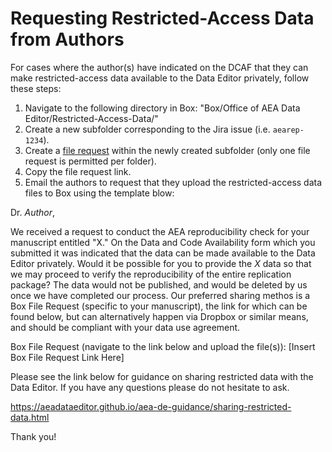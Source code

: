 # Requesting Restricted-Access Data from Authors

For cases where the author(s) have indicated on the DCAF that they can make restricted-access data available to the Data Editor privately, follow these steps:

1. Navigate to the following directory in Box: "Box/Office of AEA Data Editor/Restricted-Access-Data/"
2. Create a new subfolder corresponding to the Jira issue (i.e. `aearep-1234`). 
3. Create a [file request](https://support.box.com/hc/en-us/articles/360045304813-Using-File-Request-to-get-Content-from-Anyone) within the newly created subfolder (only one file request is permitted per folder).  
4. Copy the file request link.
5. Email the authors to request that they upload the restricted-access data files to Box using the template blow:


Dr. *Author*,

We received a request to conduct the AEA reproducibility check for your manuscript entitled "X." On the Data and Code Availability form which you submitted it was indicated that the data can be made available to the Data Editor privately. Would it be possible for you to provide the *X* data so that we may proceed to verify the reproducibility of the entire replication package? The data would not be published, and would be deleted by us once we have completed our process. Our preferred sharing methos is a Box File Request (specific to your manuscript), the link for which can be found below, but can alternatively happen via Dropbox or similar means, and should be compliant with your data use agreement.

Box File Request (navigate to the link below and upload the file(s)):
[Insert Box File Request Link Here]

Please see the link below for guidance on sharing restricted data with the Data Editor. If you have any questions please do not hesitate to ask.

https://aeadataeditor.github.io/aea-de-guidance/sharing-restricted-data.html

Thank you!

